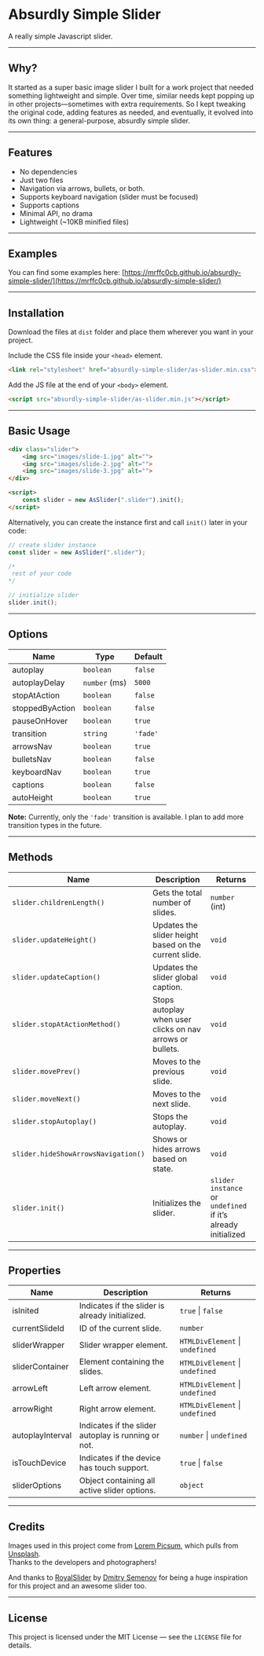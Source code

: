 # Absurdly Simple Slider

A really simple Javascript slider.

---

## Why?

It started as a super basic image slider I built for a work project that needed something lightweight and simple. Over time, similar needs kept popping up in other projects—sometimes with extra requirements. So I kept tweaking the original code, adding features as needed, and eventually, it evolved into its own thing: a general-purpose, absurdly simple slider.

---

## Features

- No dependencies
- Just two files
- Navigation via arrows, bullets, or both.
- Supports keyboard navigation (slider must be focused)
- Supports captions
- Minimal API, no drama
- Lightweight (~10KB minified files)

---
## Examples

You can find some examples here: [https://mrffc0cb.github.io/absurdly-simple-slider/](https://mrffc0cb.github.io/absurdly-simple-slider/)

---

## Installation

Download the files at `dist` folder and place them wherever you want in your project.

Include the CSS file inside your `<head>` element.
```html
<link rel="stylesheet" href="absurdly-simple-slider/as-slider.min.css">
```

Add the JS file at the end of your `<body>` element.
```html
<script src="absurdly-simple-slider/as-slider.min.js"></script>
```

---

## Basic Usage

```html
<div class="slider">
	<img src="images/slide-1.jpg" alt="">
	<img src="images/slide-2.jpg" alt="">
	<img src="images/slide-3.jpg" alt="">
</div>

<script>
	const slider = new AsSlider(".slider").init();
</script>
```
Alternatively, you can create the instance first and call `init()` later in your code:
```js
// create slider instance
const slider = new AsSlider(".slider");

/*
 rest of your code
*/

// initialize slider
slider.init();
```

---

## Options

| Name           | Type          | Default     |
|----------------|---------------|-------------|
| autoplay       | `boolean`     | `false`     |
| autoplayDelay  | `number` (ms) | `5000`      |
| stopAtAction   | `boolean`     | `false`     |
| stoppedByAction| `boolean`     | `false`     |
| pauseOnHover   | `boolean`     | `true`      |
| transition     | `string`      | `'fade'`    |
| arrowsNav      | `boolean`     | `true`      |
| bulletsNav     | `boolean`     | `false`     |
| keyboardNav    | `boolean`     | `true`      |
| captions       | `boolean`     | `false`     |
| autoHeight     | `boolean`     | `true`      |

**Note:** Currently, only the `'fade'` transition is available. I plan to add more transition types in the future.

---

## Methods

| Name | Description | Returns |
|-|-|-|
| `slider.childrenLength()`           | Gets the total number of slides.                          | `number` (int) |
| `slider.updateHeight()`             | Updates the slider height based on the current slide.     | `void` |
| `slider.updateCaption()`            | Updates the slider global caption.                        | `void` |
| `slider.stopAtActionMethod()`       | Stops autoplay when user clicks on nav arrows or bullets. | `void` |
| `slider.movePrev()`                 | Moves to the previous slide.                              | `void` |
| `slider.moveNext()`                 | Moves to the next slide.                                  | `void` |
| `slider.stopAutoplay()`             | Stops the autoplay.                                       | `void` |
| `slider.hideShowArrowsNavigation()` | Shows or hides arrows based on state.                     | `void` |
| `slider.init()`                     | Initializes the slider.                                   | `slider instance` or `undefined` if it’s already initialized |

---

## Properties

| Name | Description | Returns |
|-|-|-|
| isInited         | Indicates if the slider is already initialized.                | `true` \| `false` |
| currentSlideId   | ID of the current slide.                                       | `number` |
| sliderWrapper    | Slider wrapper element.                                        | `HTMLDivElement` \| `undefined` |
| sliderContainer  | Element containing the slides.                                 | `HTMLDivElement` \| `undefined` |
| arrowLeft        | Left arrow element.                                            | `HTMLDivElement` \| `undefined` |
| arrowRight       | Right arrow element.                                           | `HTMLDivElement` \| `undefined` |
| autoplayInterval | Indicates if the slider autoplay is running or not.            | `number` \| `undefined` |
| isTouchDevice    | Indicates if the device has touch support.                     | `true` \| `false` |
| sliderOptions    | Object containing all active slider options.                   | `object` |

---

## Credits

Images used in this project come from [Lorem Picsum](https://picsum.photos/), which pulls from [Unsplash](https://unsplash.com/).  
Thanks to the developers and photographers!

And thanks to [RoyalSlider](https://dimsemenov.com/plugins/royal-slider/) by [Dmitry Semenov](https://dimsemenov.com/) for being a huge inspiration for this project and an awesome slider too.

---

## License

This project is licensed under the MIT License — see the `LICENSE` file for details.